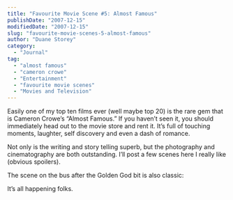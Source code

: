 ```yaml
---
title: "Favourite Movie Scene #5: Almost Famous"
publishDate: "2007-12-15"
modifiedDate: "2007-12-15"
slug: "favourite-movie-scenes-5-almost-famous"
author: "Duane Storey"
category:
  - "Journal"
tag:
  - "almost famous"
  - "cameron crowe"
  - "Entertainment"
  - "favourite movie scenes"
  - "Movies and Television"
---
```


Easily one of my top ten films ever (well maybe top 20) is the rare gem that is Cameron Crowe’s “Almost Famous.” If you haven’t seen it, you should immediately head out to the movie store and rent it. It’s full of touching moments, laughter, self discovery and even a dash of romance.

Not only is the writing and story telling superb, but the photography and cinematography are both outstanding. I’ll post a few scenes here I really like (obvious spoilers).

  
  
The scene on the bus after the Golden God bit is also classic:

  
  
It’s all happening folks.